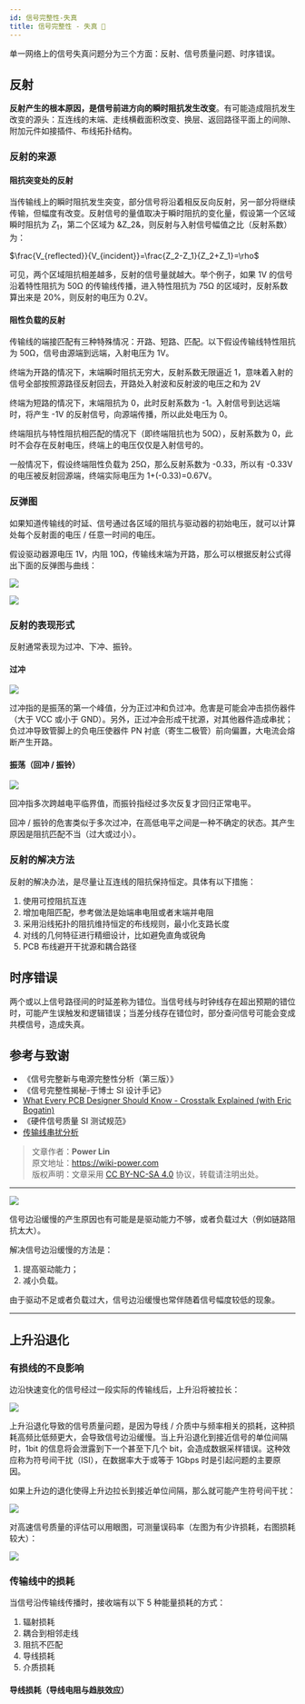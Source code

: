 ```yaml
---
id: 信号完整性-失真
title: 信号完整性 - 失真 🚧
---
```


单一网络上的信号失真问题分为三个方面：反射、信号质量问题、时序错误。

## 反射

**反射产生的根本原因，是信号前进方向的瞬时阻抗发生改变**。有可能造成阻抗发生改变的源头：互连线的末端、走线横截面积改变、换层、返回路径平面上的间隙、附加元件如接插件、布线拓扑结构。

### 反射的来源

#### 阻抗突变处的反射

当传输线上的瞬时阻抗发生突变，部分信号将沿着相反反向反射，另一部分将继续传输，但幅度有改变。反射信号的量值取决于瞬时阻抗的变化量，假设第一个区域瞬时阻抗为 $Z_1$，第二个区域为 &Z_2&，则反射与入射信号幅值之比（反射系数）为：

$\frac{V_{reflected}}{V_{incident}}=\frac{Z_2-Z_1}{Z_2+Z_1}=\rho$

可见，两个区域阻抗相差越多，反射的信号量就越大。举个例子，如果 1V 的信号沿着特性阻抗为 50Ω 的传输线传播，进入特性阻抗为 75Ω 的区域时，反射系数算出来是 20%，则反射的电压为 0.2V。

#### 阻性负载的反射

传输线的端接匹配有三种特殊情况：开路、短路、匹配。以下假设传输线特性阻抗为 50Ω，信号由源端到远端，入射电压为 1V。

终端为开路的情况下，末端瞬时阻抗无穷大，反射系数无限逼近 1，意味着入射的信号全部按照源路径反射回去，开路处入射波和反射波的电压之和为 2V

终端为短路的情况下，末端阻抗为 0，此时反射系数为 -1。入射信号到达远端时，将产生 -1V 的反射信号，向源端传播，所以此处电压为 0。

终端阻抗与特性阻抗相匹配的情况下（即终端阻抗也为 50Ω），反射系数为 0，此时不会存在反射电压，终端上的电压仅仅是入射信号的。

一般情况下，假设终端阻性负载为 25Ω，那么反射系数为 -0.33，所以有 -0.33V 的电压被反射回源端，终端实际电压为 1+(-0.33)=0.67V。

### 反弹图

如果知道传输线的时延、信号通过各区域的阻抗与驱动器的初始电压，就可以计算处每个反射面的电压 / 任意一时间的电压。

假设驱动器源电压 1V，内阻 10Ω，传输线末端为开路，那么可以根据反射公式得出下面的反弹图与曲线：

![](https://cos.wiki-power.com/img/20220105173025.png)

![](https://cos.wiki-power.com/img/20220105173037.png)

### 反射的表现形式

反射通常表现为过冲、下冲、振铃。

#### 过冲

![](https://cos.wiki-power.com/img/20211220091443.png)

过冲指的是振荡的第一个峰值，分为正过冲和负过冲。危害是可能会冲击损伤器件（大于 VCC 或小于 GND）。另外，正过冲会形成干扰源，对其他器件造成串扰；负过冲导致管脚上的负电压使器件 PN 衬底（寄生二极管）前向偏置，大电流会熔断产生开路。

#### 振荡（回冲 / 振铃）

![](https://cos.wiki-power.com/img/20211220094236.png)

回冲指多次跨越电平临界值，而振铃指经过多次反复才回归正常电平。

回冲 / 振铃的危害类似于多次过冲，在高低电平之间是一种不确定的状态。其产生原因是阻抗匹配不当（过大或过小）。

### 反射的解决方法

反射的解决办法，是尽量让互连线的阻抗保持恒定。具体有以下措施：

1. 使用可控阻抗互连
2. 增加电阻匹配，参考做法是始端串电阻或者末端并电阻
3. 采用沿线拓扑的阻抗维持恒定的布线规则，最小化支路长度
4. 对线的几何特征进行精细设计，比如避免直角或锐角
5. PCB 布线避开干扰源和耦合路径

## 时序错误

两个或以上信号路径间的时延差称为错位。当信号线与时钟线存在超出预期的错位时，可能产生误触发和逻辑错误；当差分线存在错位时，部分查问信号可能会变成共模信号，造成失真。

## 参考与致谢

- 《信号完整新与电源完整性分析（第三版）》
- 《信号完整性揭秘-于博士 SI 设计手记》
- [What Every PCB Designer Should Know - Crosstalk Explained (with Eric Bogatin)](https://www.youtube.com/watch?v=EF7SxgcDfCo)
- 《硬件信号质量 SI 测试规范》
- [传输线串扰分析](https://blog.csdn.net/weixin_40877615/article/details/95329866)

> 文章作者：**Power Lin**  
> 原文地址：<https://wiki-power.com>  
> 版权声明：文章采用 [CC BY-NC-SA 4.0](https://creativecommons.org/licenses/by/4.0/deed.zh) 协议，转载请注明出处。

---

![](https://cos.wiki-power.com/img/20211220093258.png)

信号边沿缓慢的产生原因也有可能是是驱动能力不够，或者负载过大（例如链路阻抗太大）。

解决信号边沿缓慢的方法是：

1. 提高驱动能力；
2. 减小负载。

由于驱动不足或者负载过大，信号边沿缓慢也常伴随着信号幅度较低的现象。

---

## 上升沿退化

### 有损线的不良影响

边沿快速变化的信号经过一段实际的传输线后，上升沿将被拉长：

![](https://cos.wiki-power.com/img/20220105174702.png)

上升沿退化导致的信号质量问题，是因为导线 / 介质中与频率相关的损耗，这种损耗高频比低频更大，会导致信号边沿缓慢。当上升沿退化到接近信号的单位间隔时，1bit 的信息将会泄露到下一个甚至下几个 bit，会造成数据采样错误。这种效应称为符号间干扰（ISI），在数据率大于或等于 1Gbps 时是引起问题的主要原因。

如果上升边的退化使得上升边拉长到接近单位间隔，那么就可能产生符号间干扰：

![](https://cos.wiki-power.com/img/20220110093600.png)

对高速信号质量的评估可以用眼图，可测量误码率（左图为有少许损耗，右图损耗较大）：

![](https://cos.wiki-power.com/img/20220110104943.png)

### 传输线中的损耗

当信号沿传输线传播时，接收端有以下 5 种能量损耗的方式：

1. 辐射损耗
2. 耦合到相邻走线
3. 阻抗不匹配
4. 导线损耗
5. 介质损耗

#### 导线损耗（导线电阻与趋肤效应）
